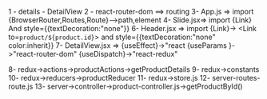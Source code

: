 1 - details - DetailView
2 - react-router-dom ==> routing
3- App.js => import {BrowserRouter,Routes,Route}-->path,element
4- Slide.jsx=> import {Link} And style={{textDecoration:"none"}}
6- Header.jsx => import {Link}-> <Link to=`product/${product.id}`> and style={{textDecoration:"none"
                                                                               color:inherit}}
7- DetailView.jsx => {useEffect}->"react
{useParams }->"react-router-dom"
{useDispatch}->"react-redux"

8- redux->actions->productActions->getProductDetails
9- redux->constants
10- redux->reducers->productReducer
11- redux->store.js
12- server-routes-route.js
13- server->controller->product-controller.js->getProductById()
